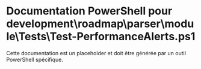 # Documentation PowerShell pour development\roadmap\parser\module\Tests\Test-PerformanceAlerts.ps1

Cette documentation est un placeholder et doit être générée par un outil PowerShell spécifique.

